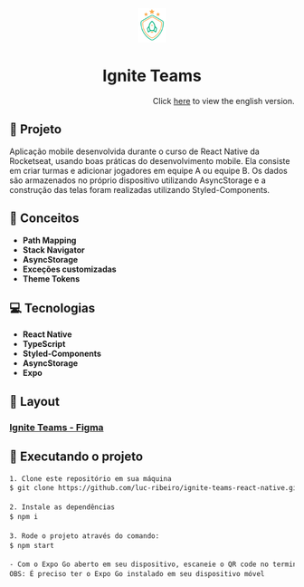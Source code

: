 <div align="center">
  <img height="60" src="./src/assets/logo@3x.png"  />
</div>

<h1 align="center">
Ignite Teams
</h1>

<div align="right">
  Click <a href="https://github.com/luc-ribeiro/ignite-teams-react-native/blob/main/README.md">here</a> to view the english version.
</div>

## 📄 Projeto
Aplicação mobile desenvolvida durante o curso de React Native da Rocketseat, usando boas práticas do desenvolvimento mobile. 
Ela consiste em criar turmas e adicionar jogadores em equipe A ou equipe B. Os dados são armazenados no próprio dispositivo utilizando AsyncStorage e a construção das telas foram realizadas utilizando Styled-Components.

## 📝 Conceitos

- **Path Mapping**
- **Stack Navigator**
- **AsyncStorage**
- **Exceções customizadas**
- **Theme Tokens**

## 💻 Tecnologias

- **React Native**
- **TypeScript**
- **Styled-Components**
- **AsyncStorage**
- **Expo**

## 🔖 Layout
### [Ignite Teams - Figma](https://www.figma.com/file/qL7TqYZjsBdMDFMGx6rDA2/Ignite-Teams?type=design&node-id=47-273&mode=design)

## 🚀 Executando o projeto

```bash
1. Clone este repositório em sua máquina
$ git clone https://github.com/luc-ribeiro/ignite-teams-react-native.git

2. Instale as dependências
$ npm i

3. Rode o projeto através do comando:
$ npm start

- Com o Expo Go aberto em seu dispositivo, escaneie o QR code no terminal
OBS: É preciso ter o Expo Go instalado em seu dispositivo móvel
